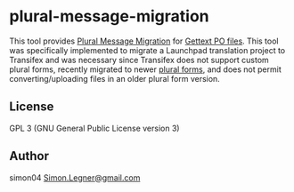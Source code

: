 plural-message-migration
========================

This tool provides [Plural Message Migration](http://cldr.unicode.org/index/cldr-spec/plural-rules#TOC-Plural-Message-Migration) for [Gettext PO files](https://www.gnu.org/software/gettext/manual/html_node/PO-Files.html). This tool was specifically implemented to migrate a Launchpad translation project to Transifex and was necessary since Transifex does not support custom plural forms, recently migrated to newer [plural forms](https://www.unicode.org/cldr/charts/latest/supplemental/language_plural_rules.html), and does not permit converting/uploading files in an older plural form version.


License
-------

GPL 3 (GNU General Public License version 3)


Author
------

simon04 <Simon.Legner@gmail.com>
